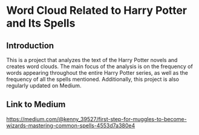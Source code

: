 # Word Cloud Related to Harry Potter and Its Spells

## Introduction
This is a project that analyzes the text of the Harry Potter novels and creates word clouds. The main focus of the analysis is on the frequency of words appearing throughout the entire Harry Potter series, as well as the frequency of all the spells mentioned. Additionally, this project is also regularly updated on Medium.

## Link to Medium
https://medium.com/@kenny_39527/first-step-for-muggles-to-become-wizards-mastering-common-spells-4553d7a380e4